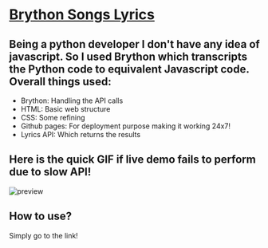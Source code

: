 # [Brython Songs Lyrics](https://imvickykumar999.github.io/brython-get-lyrics/)

## Being a python developer I don't have any idea of javascript. So I used Brython which transcripts the Python code to equivalent Javascript code. Overall things used:
- Brython: Handling the API calls 
- HTML: Basic web structure
- CSS: Some refining
- Github pages: For deployment purpose making it working 24x7!
- Lyrics API: Which returns the results

## Here is the quick GIF if live demo fails to perform due to slow API!
![preview](./preview.gif)

## How to use?
Simply go to the link!
